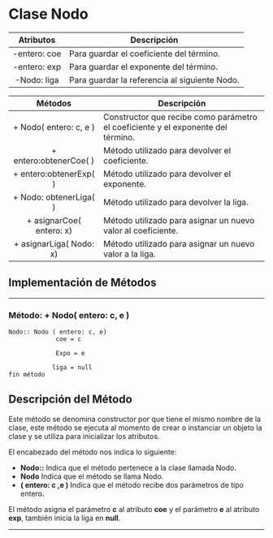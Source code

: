 # Clase Nodo

<div align="center">

| Atributos | Descripción |
|:-------------------:|---|
| -entero: coe | Para guardar el coeficiente del término. | 
| -entero: exp | Para guardar el exponente del término. |
| -Nodo: liga | Para guardar la referencia al siguiente Nodo. |
    
| Métodos | Descripción |
|:-------------------:|---|
| + Nodo( entero: c, e )  | Constructor que recibe como parámetro el coeficiente  y el exponente  del término. | 
| + entero:obtenerCoe( )  | Método utilizado para devolver  el coeficiente.|
| + entero:obtenerExp( )  | Método utilizado para devolver  el exponente. |
| + Nodo: obtenerLiga( )   | Método utilizado para devolver  la liga. | 
| + asignarCoe( entero: x)   | Método utilizado para asignar un nuevo valor al coeficiente.|
| + asignarLiga( Nodo: x)   | Método utilizado para asignar un nuevo valor a la liga.|
    
</div>

## Implementación de Métodos

<hr/>

### Método: + Nodo( entero: c, e ) 

~~~
Nodo:: Nodo ( entero: c, e)     
             coe = c

             Expo = e

            liga = null
fin método
~~~

## Descripción del Método

Este método se denomina constructor por que tiene el mismo nombre de la clase, este método se ejecuta al momento de crear o instanciar un objeto la clase y se utiliza para inicializar los atributos.

El encabezado del método nos indica lo siguiente:

- **Nodo::**                                                    Indica que el método pertenece a la  clase llamada Nodo.
- **Nodo**                                                       Indica que el método se llama Nodo.
- **( entero: c ,e )**                                           Indica que el método recibe  dos  parámetros de tipo entero.


El  método  asigna el parámetro  **c**  al  atributo **coe** y el parámetro **e** al atributo **exp**, también inicia la liga en **null**.
<hr/>









